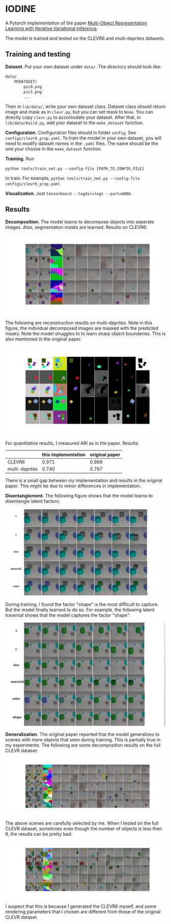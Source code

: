# IODINE

A Pytorch implementation of the paper [Multi-Object Representation Learning with Iterative Variational Inference](https://arxiv.org/abs/1903.00450). 

The model is trained and tested on the CLEVR6 and multi-dsprites datasets. 

## Training and testing

**Dataset**. Put your own dataset under `data/`. The directory should look like:

```
data/
    MYDATASET/
        pic0.png
        pic1.png
        ...
```

Then in `lib/data/`, write your own dataset class. Dataset class should return image and mask as in `clevr.py`, but you can set mask to `None`. You can directly copy `clevr.py` to accomodate your dataset. After that, in `lib/data/build.py`, add your dataset to the `make_dataset` function.

**Configuration**. Configuration files should in folder `config`. See `configs/clevr6_prop.yaml`. To train the model in your own dataset, you will need to modify dataset names in the `.yaml` files. The name should be the one your choose in the `make_dataset` function.

**Training.** Run 

```
python tools/train_net.py --config-file [PATH_TO_CONFIG_FILE]
```

to train. For example, `python tools/train_net.py --config-file configs/clevr6_prop.yaml`

**Visualization**. Just `tensorboard --logdir=logs --port=6006`.


## Results

**Decomposition**. The model learns to decompose objects into seperate images. Also, segmentation masks are learned. Results on CLEVR6:

![f1-clevr6-recons](pics/f1-clevr6-recons.png)

The following are reconstruction results on multi-dsprites. Note in this figure, the individual decomposed images are masked with the predicted masks. Note the model struggles to to learn sharp object boundaries. This is also mentioned in the original paper.

![f2-dsprites-recons](pics/f2-dsprites-recons.png)

For quantitative results, I measured ARI as in the paper. Results:

|                | this implementation | original paper |
| -------------- | ------------------- | -------------- |
| CLEVR6         | 0.971               | 0.988          |
| multi-dsprites | 0.740               | 0.767          |

There is a small gap between my implementation and results in the original paper. This might be due to minor differences in implementation.

**Disentanglement**. The following figure shows that the model learns to disentangle latent factors:

![f4-traversal](pics/f4-traversal.png)

During training, I found the factor "shape" is the most difficult to capture. But the model finally learned to do so. For example, the following latent traversal shows that the model captures the factor "shape":

![f5-traversal-shape](pics/f5-traversal-shape.png)

**Generalization**. The original paper reported that the model generalizes to scenes with more objects that seen during training. This is partially true in my experiments. The following are some decomposition results on the full CLEVR dataset:

![f3-clevr-recons](pics/f3-clevr-recons.png)

The above scenes are carefully selected by me. When I tested on the full CLEVR dataset, sometimes even though the number of objects is less then 6, the results can be pretty bad:

![f6-clevr-failure](pics/f6-clevr-failure.png)

I suspect that this is because I generated the CLEVR6 myself, and some rendering parameters that I chosen are different from those of the original CLEVR dataset.
